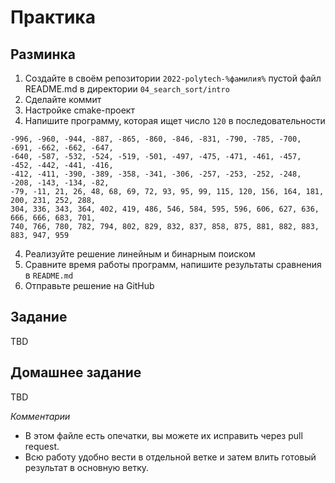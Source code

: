 # Практика

## Разминка

1. Создайте в своём репозитории `2022-polytech-%фамилия%` пустой файл README.md в директории `04_search_sort/intro`
2. Сделайте коммит
3. Настройке cmake-проект 
4. Напишите программу, которая ищет число `120` в последовательности
```
-996, -960, -944, -887, -865, -860, -846, -831, -790, -785, -700, -691, -662, -662, -647, 
-640, -587, -532, -524, -519, -501, -497, -475, -471, -461, -457, -452, -442, -441, -416, 
-412, -411, -390, -389, -358, -341, -306, -257, -253, -252, -248, -208, -143, -134, -82, 
-79, -11, 21, 26, 48, 68, 69, 72, 93, 95, 99, 115, 120, 156, 164, 181, 200, 231, 252, 288, 
304, 336, 343, 364, 402, 419, 486, 546, 584, 595, 596, 606, 627, 636, 666, 666, 683, 701, 
740, 766, 780, 782, 794, 802, 829, 832, 837, 858, 875, 881, 882, 883, 883, 947, 959
```
4. Реализуйте решение линейным и бинарным поиском
5. Сравните время работы программ, напишите результаты сравнения в `README.md`
7. Отправьте решение на GitHub

## Задание

TBD

## Домашнее задание
TBD

*Комментарии*
- В этом файле есть опечатки, вы можете их исправить через pull request.
- Всю работу удобно вести в отдельной ветке и затем влить готовый результат в основную ветку.
